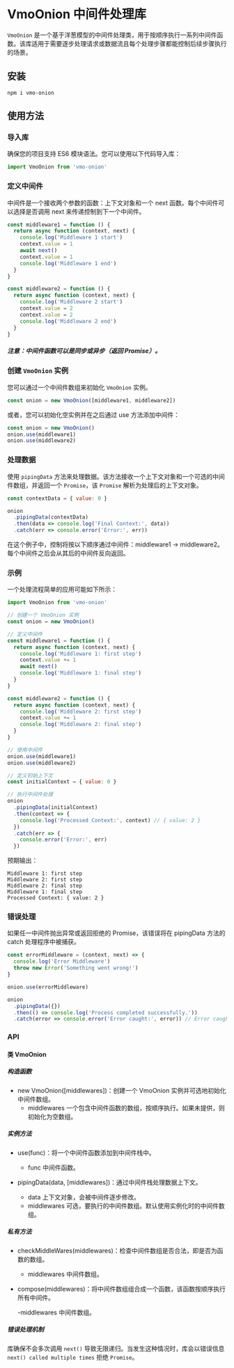 # VmoOnion 中间件处理库

`VmoOnion` 是一个基于洋葱模型的中间件处理类，用于按顺序执行一系列中间件函数。该库适用于需要逐步处理请求或数据流且每个处理步骤都能控制后续步骤执行的场景。

## 安装

```
npm i vmo-onion
```

## 使用方法

### 导入库

确保您的项目支持 ES6 模块语法。您可以使用以下代码导入库：

```javascript
import VmoOnion from 'vmo-onion'
```

### 定义中间件

中间件是一个接收两个参数的函数：上下文对象和一个 next 函数。每个中间件可以选择是否调用 next 来传递控制到下一个中间件。

```javascript
const middleware1 = function () {
  return async function (context, next) {
    console.log('Middleware 1 start')
    context.value = 1
    await next()
    context.value = 1
    console.log('Middleware 1 end')
  }
}

const middleware2 = function () {
  return async function (context, next) {
    console.log('Middleware 2 start')
    context.value = 2
    context.value = 2
    console.log('Middleware 2 end')
  }
}
```

##### 注意：中间件函数可以是同步或异步（返回 Promise）。

### 创建 `VmoOnion` 实例

您可以通过一个中间件数组来初始化 `VmoOnion` 实例。

```javascript
const onion = new VmoOnion([middleware1, middleware2])
```

或者，您可以初始化空实例并在之后通过 use 方法添加中间件：

```javascript
const onion = new VmoOnion()
onion.use(middleware1)
onion.use(middleware2)
```

### 处理数据

使用 `pipingData` 方法来处理数据。该方法接收一个上下文对象和一个可选的中间件数组，并返回一个 `Promise`，该 `Promise` 解析为处理后的上下文对象。

```javascript
const contextData = { value: 0 }

onion
  .pipingData(contextData)
  .then(data => console.log('Final Context:', data))
  .catch(err => console.error('Error:', err))
```

在这个例子中，控制将按以下顺序通过中间件：middleware1 -> middleware2。每个中间件之后会从其后的中间件反向返回。

### 示例

一个处理流程简单的应用可能如下所示：

```javascript
import VmoOnion from 'vmo-onion'

// 创建一个 VmoOnion 实例
const onion = new VmoOnion()

// 定义中间件
const middleware1 = function () {
  return async function (context, next) {
    console.log('Middleware 1: first step')
    context.value += 1
    await next()
    console.log('Middleware 1: final step')
  }
}

const middleware2 = function () {
  return async function (context, next) {
    console.log('Middleware 2: first step')
    context.value += 1
    console.log('Middleware 2: final step')
  }
}

// 使用中间件
onion.use(middleware1)
onion.use(middleware2)

// 定义初始上下文
const initialContext = { value: 0 }

// 执行中间件处理
onion
  .pipingData(initialContext)
  .then(context => {
    console.log('Processed Context:', context) // { value: 2 }
  })
  .catch(err => {
    console.error('Error:', err)
  })
```

预期输出：

```
Middleware 1: first step
Middleware 2: first step
Middleware 2: final step
Middleware 1: final step
Processed Context: { value: 2 }
```

<!-- ### 异步中间件

中间件还可以是异步的，返回 Promise 以更好地处理异步任务。

```javascript
const asyncMiddleware = (context, next) => {
  console.log('Async Middleware: First step')
  return new Promise(resolve => {
    setTimeout(() => {
      context.asyncValue = 'Processed after 1 second'
      resolve(next()) // resolve(next()) 调用下一个中间件
    }, 1000)
  }).then(() => {
    console.log('Async Middleware: Final step')
  })
}

// 添加异步中间件
onion.use(asyncMiddleware)

// 使用带有异步中间件的数据
const asyncContext = { value: 0 }

onion
  .pipingData(asyncContext)
  .then(context => {
    console.log('Async Processed Context:', context)
  })
  .catch(error => {
    console.error('Error:', error)
  })
``` -->

### 错误处理

如果任一中间件抛出异常或返回拒绝的 Promise，该错误将在 pipingData 方法的 catch 处理程序中被捕获。

```javascript
const errorMiddleware = (context, next) => {
  console.log('Error Middleware')
  throw new Error('Something went wrong!')
}

onion.use(errorMiddleware)

onion
  .pipingData({})
  .then(() => console.log('Process completed successfully.'))
  .catch(error => console.error('Error caught:', error)) // Error caught: Error: Something went wrong!
```

### API

#### 类 VmoOnion

##### 构造函数

- new VmoOnion([middlewares])：创建一个 VmoOnion 实例并可选地初始化中间件数组。
  - middlewares 一个包含中间件函数的数组，按顺序执行。如果未提供，则初始化为空数组。

##### 实例方法

- use(func)：将一个中间件函数添加到中间件栈中。

  - func 中间件函数。

- pipingData(data, [middlewares])：通过中间件栈处理数据上下文。

  - data 上下文对象，会被中间件逐步修改。
  - middlewares 可选，要执行的中间件数组。默认使用实例化时的中间件数组。

##### 私有方法

- checkMiddleWares(middlewares)：检查中间件数组是否合法，即是否为函数的数组。

  - middlewares 中间件数组。

- compose(middlewares)：将中间件数组组合成一个函数，该函数按顺序执行所有中间件。

  -middlewares 中间件数组。

##### 错误处理机制

库确保不会多次调用 `next()` 导致无限递归。当发生这种情况时，库会以错误信息 `next() called multiple times` 拒绝 `Promise`。

